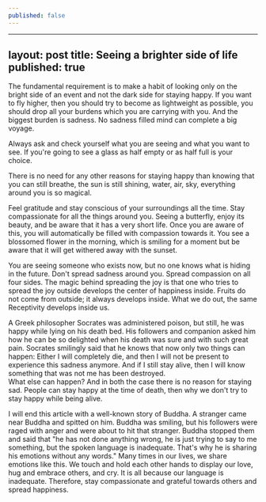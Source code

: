 ```yaml
---
published: false
---
```

---
layout: post
title: Seeing a brighter side of life
published: true
---

The fundamental requirement is to make a habit of looking only on the bright side of an event and not the dark side for staying happy. If you want to fly higher, then you should try to become as lightweight as possible, you should drop all your burdens which you are carrying with you. And the biggest burden is sadness. No sadness filled mind can complete a big voyage.

Always ask and check yourself what you are seeing and what you want to see. If you're going to see a glass as half empty or as half full is your choice. 

There is no need for any other reasons for staying happy than knowing that you can still breathe, the sun is still shining, water, air, sky, everything around you is so magical. 

Feel gratitude and stay conscious of your surroundings all the time.  Stay compassionate for all the things around you. Seeing a butterfly, enjoy its beauty, and be aware that it has a very short life. Once you are aware of this, you will automatically be filled with compassion towards it. You see a blossomed flower in the morning, which is smiling for a moment but be aware that it will get withered away with the sunset.  

You are seeing someone who exists now, but no one knows what is hiding in the future. Don't spread sadness around you. Spread compassion on all four sides. The magic behind spreading the joy is that one who tries to spread the joy outside develops the center of happiness inside. 
Fruits do not come from outside; it always develops inside. What we do out, the same Receptivity develops inside us.

A Greek philosopher Socrates was administered poison, but still, he was happy while lying on his death bed. His followers and companion asked him how he can be so delighted when his death was sure and with such great pain. Socrates smilingly said that he knows that now only two things can happen:
Either I will completely die, and then I will not be present to experience this sadness anymore. 
And if I still stay alive, then I will know something that was not me has been destroyed.  
What else can happen? And in both the case there is no reason for staying sad. People can stay happy at the time of death, then why we don't try to stay happy while being alive. 

I will end this article with a well-known story of Buddha. A stranger came near Buddha and spitted on him. Buddha was smiling, but his followers were raged with anger and were about to hit that stranger. Buddha stopped them and said that "he has not done anything wrong, he is just trying to say to me something, but the spoken language is inadequate. That's why he is sharing his emotions without any words."
Many times in our lives, we share emotions like this. We touch and hold each other hands to display our love, hug and embrace others, and cry. It is all because our language is inadequate. Therefore, stay compassionate and grateful towards others and spread happiness. 


